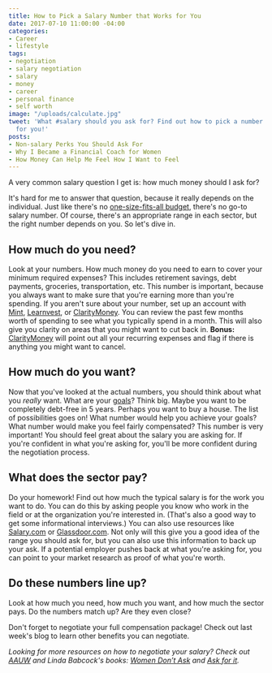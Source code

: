 ```yaml
---
title: How to Pick a Salary Number that Works for You
date: 2017-07-10 11:00:00 -04:00
categories:
- Career
- lifestyle
tags:
- negotiation
- salary negotiation
- salary
- money
- career
- personal finance
- self worth
image: "/uploads/calculate.jpg"
tweet: 'What #salary should you ask for? Find out how to pick a number that works
  for you!'
posts:
- Non-salary Perks You Should Ask For
- Why I Became a Financial Coach for Women
- How Money Can Help Me Feel How I Want to Feel
---
```


A very common salary question I get is: how much money should I ask for?

It's hard for me to answer that question, because it really depends on the individual. Just like there's no [one-size-fits-all budget](https://www.maggiegermano.com/blog/how-to-create-a-budget-that-works-for-you/), there's no go-to salary number. Of course, there's an appropriate range in each sector, but the right number depends on you. So let's dive in.

## How much do you need?

Look at your numbers. How much money do you need to earn to cover your minimum required expenses? This includes retirement savings, debt payments, groceries, transportation, etc. This number is important, because you always want to make sure that you're earning more than you're spending. If you aren't sure about your number, set up an account with [Mint](www.mint.com), [Learnvest](http://www.kqzyfj.com/click-8097813-12662287), or [ClarityMoney](https://claritymoney.com/). You can review the past few months worth of spending to see what you typically spend in a month. This will also give you clarity on areas that you might want to cut back in. **Bonus:** [ClarityMoney](https://claritymoney.com/) will point out all your recurring expenses and flag if there is anything you might want to cancel.

## How much do you want?

Now that you've looked at the actual numbers, you should think about what you *really* want. What are your [goals](https://www.maggiegermano.com/blog/3-easy-financial-goals-for-2017/)? Think big. Maybe you want to be completely debt-free in 5 years. Perhaps you want to buy a house. The list of possibilities goes on! What number would help you achieve your goals? What number would make you feel fairly compensated? This number is very important! You should feel great about the salary you are asking for. If you're confident in what you're asking for, you'll be more confident during the negotiation process.

## What does the sector pay?

Do your homework! Find out how much the typical salary is for the work you want to do. You can do this by asking people you know who work in the field or at the organization you're interested in. (That's also a good way to get some informational interviews.) You can also use resources like [Salary.com](www.salary.com) or [Glassdoor.com](glassdoor.com). Not only will this give you a good idea of the range you should ask for, but you can also use this information to back up your ask. If a potential employer pushes back at what you're asking for, you can point to your market research as proof of what you're worth.

## Do these numbers line up?

Look at how much you need, how much you want, and how much the sector pays. Do the numbers match up? Are they even close? 

Don't forget to negotiate your full compensation package! Check out last week's blog to learn other benefits you can negotiate.

*Looking for more resources on how to negotiate your salary? Check out [AAUW](https://salary.aauw.org/) and Linda Babcock's books: [Women Don’t Ask](https://www.amazon.com/Women-Dont-Ask-Negotiation-Strategies/dp/0553383876) and [Ask for it](https://www.amazon.com/Ask-Women-Power-Negotiation-Really/dp/0553384554/ref=pd_lpo_sbs_14_t_0/133-1617862-7126846?_encoding=UTF8&psc=1&refRID=GMZ6ZW21CXQBCV1HR8SN).*